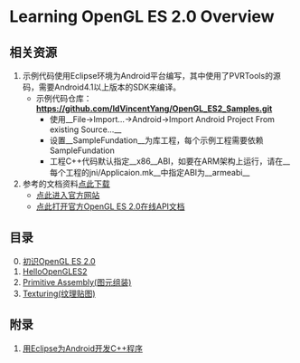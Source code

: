 # Learning OpenGL ES 2.0 Overview
## 相关资源

1. 示例代码使用Eclipse环境为Android平台编写，其中使用了PVRTools的源码，需要Android4.1以上版本的SDK来编译。
	* 示例代码仓库：__https://github.com/IdVincentYang/OpenGL_ES2_Samples.git__
    	* 使用__File->Import...->Android->Import Android Project From existing Source...__
        * 设置__SampleFundation__为库工程，每个示例工程需要依赖SampleFundation
        * 工程C++代码默认指定__x86__ABI，如要在ARM架构上运行，请在__每个工程的jni/Applicaion.mk__中指定ABI为__armeabi__
2. 参考的文档资料[点此下载](http://www.kuaipan.cn/file/id_120512221070491937.htm)
    * [点此进入官方网站](http://www.khronos.org/registry/gles/)
    * [点此打开官方OpenGL ES 2.0在线API文档](http://www.khronos.org/opengles/sdk/docs/man/)

## 目录
0. [初识OpenGL ES 2.0](00_OpenGLES2.pdf)
1. [HelloOpenGLES2](01_HelloOpenGLES2.pdf)
2. [Primitive Assembly(图元组装)](02_PrimitiveAssembly.pdf)
3. [Texturing(纹理贴图)](03_Texturing.pdf)

## 附录
1. [用Eclipse为Android开发C++程序](http://yangws.github.com/yong-eclipsewei-androidkai-fa-ccheng-xu.html)
